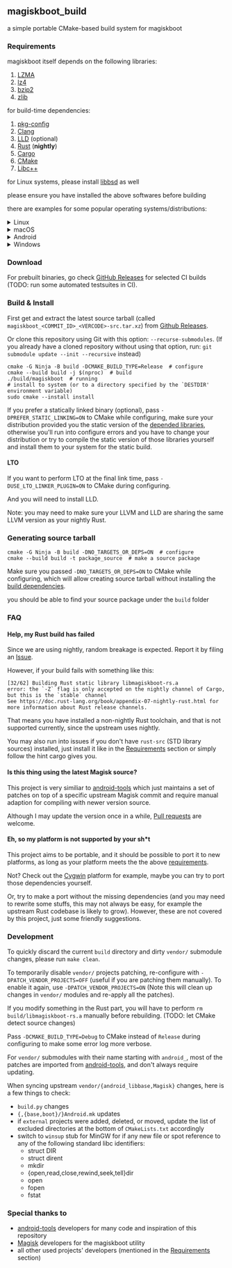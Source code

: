 ## magiskboot_build

a simple portable CMake-based build system for magiskboot

### Requirements

magiskboot itself depends on the following libraries:

1. [LZMA][LZMA]
2. [lz4][lz4]
3. [bzip2][bzip]
4. [zlib][zlib]

for build-time dependencies:

1. [pkg-config][pkg-config]
2. [Clang][Clang]
3. [LLD][LLD] (optional)
4. [Rust][Rust] (**nightly**)
5. [Cargo][Cargo]
6. [CMake][CMake]
7. [Libc++][Libcxx]

for Linux systems, please install [libbsd][libbsd] as well

please ensure you have installed the above softwares before building

there are examples for some popular operating systems/distributions:

<details><summary>Linux</summary>

#### Ubuntu 22.04 (jammy)

install nightly Rust via [rustup][rustup] first

````shell
sudo apt update
sudo apt upgrade  # upgrade all existing packages (optional)
# replace clang-15, libc++-15-dev, libc++abi-15-dev with clang, libc++-dev and libc++abi-dev
#  if your Ubuntu is too old, do the same for lld if you want to use it
sudo apt install build-essential lzma-dev liblzma-dev liblz4-dev libbz2-dev \
                 zlib1g-dev pkgconf clang-15 libc++-15-dev libc++abi-15-dev cmake \
                 ninja-build libbsd-dev  # optional: lld-15
rustup component add rust-src  # install STD library source
# the following cmds are only for Ubuntu jammy:
mkdir ~/.bin
ln -s `which clang-15` ~/.bin/clang
ln -s `which clang++-15` ~/.bin/clang++

# optional:
# ln -s `which lld-15` ~/.bin/lld

# finally 
export PATH=~/.bin:$PATH
````

#### Alpine Linux (edge)

install nightly Rust via [rustup][rustup] (can be installed with `apk`) first

````shell
sudo apk update
sudo apk upgrade  # upgrade all existing packages (recommended)
sudo apk add build-base xz-dev xz-static lz4-dev lz4-static bzip2-dev bzip2-static \
        zlib-dev zlib-static pkgconf clang libc++-dev libc++-dev-static cmake \
        samurai libbsd-dev libbsd-static  # optional: lld
rustup component add rust-src  # install STD library source
````

#### archlinux

install nightly Rust via [rustup][rustup] (can be installed with `pacman`) first

````shell
sudo pacman -S --needed base-devel xz lz4 bzip2 zlib pkgconf clang libc++ cmake ninja libbsd  # optional: lld
rustup component add rust-src  # install STD library source
````

##### See also

[xiaoxindada/magiskboot_ndk_on_linux](https://github.com/xiaoxindada/magiskboot_ndk_on_linux): minimal build system for magiskboot with ondk on Linux

</details>

<details><summary>macOS</summary>

#### macOS Big Sur (or higher verison)

install [Homebrew][Homebrew] first

````shell
brew update
brew upgrade  # upgrade all existing packages (optional)
brew install xz lz4 bzip2 zlib pkg-config cmake ninja rustup-init
rustup-init  # install nightly Rust here
rustup component add rust-src  # install STD library source
````

</details>

<details><summary>Android</summary>

#### Termux

Termux build is not actively tested.

Recommend directly using `libmagiskboot.so` extracted from the Magisk APK, it's just a static ELF program.

````shell
apt update
apt upgrade  # upgrade all existing packages (optional)
apt install tur-repo  # for nightly Rust package
apt install build-essentials liblzma liblz4 libbz2 zlib pkg-config \
            clang lld rustc-nightly rust-src-nightly cmake ninja libbsd
````

</details>

<details><summary>Windows</summary>

#### Windows (MinGW)

> **Note**
> A minor amount of POSIX functions in `src/winsup/*_compat.c` are currently stubbed and no-op (e.g. chmod, chown, mknod), but it shouldn't cause too much trouble for magiskboot to work.
>
> However, if you know a better way to do this, please feel free to open a Pull Request to change it :)

Install [MSYS2][MSYS2] first, and change the setting of `mintty.exe` to grant it with administrator privileges (needed for using native symlinks in some conditions).

don't forget to set this environtment variable to allow symlinks to work properly: `export MSYS=winsymlinks:native` (required for the build I guess)

install nightly Rust via [rustup][rustup]

````shell
pacman -Syu  # upgrade all existing packages (optional, you may need to do this for multiple times)
pacman -S --needed base-devel pactoys
pacboy -S --needed {xz,lz4,bzip2,zlib,pkgconf,clang,lld,cmake,libc++,ninja}:p
rustup component add rust-src  # install STD library source
````

There is also an old MinGW port, it works great:

[svoboda18/magiskboot](https://github.com/svoboda18/magiskboot.git): a dirty Windows port with custom GNU Make based build system

#### Cygwin (early test)

> **Note**
> Cygwin support is not actively tested currently

To build for Cygwin, you need to compile a nightly Rust toolchain from source, for more info: [Cygwin Rust porting](https://gist.github.com/ookiineko/057eb3a91825313caeaf6d793a33b0b2)

Currently Cygwin Rust has no host tools support, so you have patch the CMakeLists and make it cross-compile for Cygwin.

NOTE: This project doesn't support cross-compiling for now, but it should be easy to get patched to support that.

You will also need to compile the LLVM/Clang from source to add Cygwin target, see: [my unofficial cygports](https://github.com/orgs/ookiineko-cygpkg/repositories)

</details>

### Download

For prebuilt binaries, go check [GitHub Releases](../../releases) for selected CI builds (TODO: run some automated testsuites in CI).

### Build & Install

First get and extract the latest source tarball (called `magiskboot_<COMMIT_ID>_<VERCODE>-src.tar.xz`) from [Github Releases](../../releases).

Or clone this repository using Git with this option: `--recurse-submodules`. (If you already have a cloned repository without using that option, run: `git submodule update --init --recursive` instead)

````shell
cmake -G Ninja -B build -DCMAKE_BUILD_TYPE=Release  # configure
cmake --build build -j $(nproc)  # build
./build/magiskboot  # running
# install to system (or to a directory specified by the `DESTDIR' environment variable)
sudo cmake --install install
````

If you prefer a statically linked binary (optional), pass `-DPREFER_STATIC_LINKING=ON` to CMake while configuring, make sure your distribution provided you the static version of the [depended libraries](#requirements), otherwise you'll run into configure errors and you have to change your distribution or try to compile the static version of those libraries yourself and install them to your system for the static build.

#### LTO

If you want to perform LTO at the final link time, pass `-DUSE_LTO_LINKER_PLUGIN=ON` to CMake during configuring.

And you will need to install LLD.

Note: you may need to make sure your LLVM and LLD are sharing the same LLVM version as your nightly Rust.

### Generating source tarball

````shell
cmake -G Ninja -B build -DNO_TARGETS_OR_DEPS=ON  # configure
cmake --build build -t package_source  # make a source package
````

Make sure you passed `-DNO_TARGETS_OR_DEPS=ON` to CMake while configuring, which will allow creating source tarball without installing the [build dependencies](#requirements).

you should be able to find your source package under the `build` folder

### FAQ

#### Help, my Rust build has failed

Since we are using nightly, random breakage is expected. Report it by filing an [Issue](../../issues).

However, if your build fails with something like this:

````text
[32/62] Building Rust static library libmagiskboot-rs.a
error: the `-Z` flag is only accepted on the nightly channel of Cargo, but this is the `stable` channel
See https://doc.rust-lang.org/book/appendix-07-nightly-rust.html for more information about Rust release channels.
````

That means you have installed a non-nightly Rust toolchain, and that is not supported currently, since the upstream uses nightly.

You may also run into issues if you don't have `rust-src` (STD library sources) installed, just install it like in the [Requirements](#requirements) section or simply follow the hint cargo gives you.

#### Is this thing using the latest Magisk source?

This project is very similiar to [android-tools][android-tools] which just maintains a set of patches on top of a specific upstream Magisk commit and require manual adaption for compiling with newer version source.

Although I may update the version once in a while, [Pull requests](../../pulls) are welcome.

#### Eh, so my platform is not supported by your sh*t

This project aims to be portable, and it should be possible to port it to new platforms, as long as your platform meets the the above [requirements](#requirements).

Not? Check out the [Cygwin](#cygwin-wip) platform for example, maybe you can try to port those dependencies yourself.

Or, try to make a port without the missing dependencies (and you may need to rewrite some stuffs, this may not always be easy, for example the upstream Rust codebase is likely to grow). However, these are not covered by this project, just some friendly suggestions.

### Development

To quickly discard the current `build` directory and dirty `vendor/` submodule changes, please run `make clean`.

To temporarily disable `vendor/` projects patching, re-configure with `-DPATCH_VENDOR_PROJECTS=OFF` (useful if you are patching them manually).
To enable it again, use `-DPATCH_VENDOR_PROJECTS=ON` (Note this will clean up changes in `vendor/` modules and re-apply all the patches).

If you modify something in the Rust part, you will have to perform `rm build/libmagiskboot-rs.a` manually before rebuilding. (TODO: let CMake detect source changes)

Pass `-DCMAKE_BUILD_TYPE=Debug` to CMake instead of `Release` during configuring to make some error log more verbose.

For `vendor/` submodules with their name starting with `android_`, most of the patches are imported from [android-tools][android-tools], and don't always require updating.

When syncing upstream `vendor/{android_libbase,Magisk}` changes, here is a few things to check:
  * `build.py` changes
  * `{,{base,boot}/}Android.mk` updates
  * if `external` projects were added, deleted, or moved, update the list of excluded directories at the bottom of `CMakeLists.txt` accordingly
  * switch to `winsup` stub for MinGW for if any new file or spot reference to any of the following standard libc identifiers:
    * struct DIR
    * struct dirent
    * mkdir
    * {open,read,close,rewind,seek,tell}dir
    * open
    * fopen
    * fstat

### Special thanks to

- [android-tools][android-tools] developers for many code and inspiration of this repository
- [Magisk][Magisk] developers for the magiskboot utility
- all other used projects' developers (mentioned in the [Requirements](#requirements) section)

[pkg-config]: https://www.freedesktop.org/wiki/Software/pkg-config/
[LZMA]: https://tukaani.org/lzma/
[lz4]: https://lz4.github.io/lz4/
[bzip]: http://www.bzip.org/
[zlib]: https://zlib.net/
[Clang]: https://clang.llvm.org/
[LLD]: https://lld.llvm.org/
[Rust]: https://www.rust-lang.org/
[Cargo]: https://doc.rust-lang.org/cargo/
[CMake]: https://cmake.org/
[Magisk]: https://github.com/topjohnwu/Magisk.git
[android-tools]: https://github.com/nmeum/android-tools
[libbsd]: https://libbsd.freedesktop.org/
[rustup]: https://rustup.rs/
[Homebrew]: https://brew.sh/
[Libcxx]: https://libcxx.llvm.org/
[MSYS2]: https://www.msys2.org/
